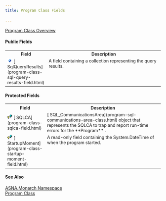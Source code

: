 ```yaml
---
title: Program Class Fields

---
```


[Program Class Overview](program-class.html) 

#### Public Fields
<table class="mytable" cellspacing="0" cellpadding="4" width="90%">
          <colgroup>
            <col width="20%" />
            <col width="70%" />
          </colgroup>
          <tr>
            <th>Field</th>
            <th>Description</th>
          </tr>
          <tr valign="top">
            <td><img id="Img6" style="WIDTH: 16px; HEIGHT: 16px" alt="fields" src="images/field.bmp" width="15" border="0" x-maintain-ratio="TRUE" />
              [
              SqlQueryResults](program-class-sql-query-results-field.html)
            </td>
            <td>A field containing a
            collection representing the query results.</td>
          </tr>
</table>

#### Protected Fields
<table class="mytable" cellspacing="0" cellpadding="4" width="90%">
          <colgroup>
            <col width="20%" />
            <col width="70%" />
          </colgroup>
          <tr>
            <th>Field</th>
            <th>Description</th>
          </tr>
          <tr>
            <td><img id="Img4" style="WIDTH: 16px; HEIGHT: 16px" alt="fields" src="images/protected-field.bmp" width="15" border="0" x-maintain-ratio="TRUE" /> 
            [
            SQLCA](program-class-sqlca-field.html)</td>
            <td>[
            SQL_CommunicationsArea](program-sql-communications-area-class.html) object that represents
            the SQLCA to trap and report run-time errors
            for the 
 **Program** .</td>
          </tr>
          <tr valign="top">
            <td><img id="Img5" style="WIDTH: 16px; HEIGHT: 16px" alt="fields" src="images/protected-field.bmp" width="15" border="0" x-maintain-ratio="TRUE" />
              [
              StartupMoment](program-class-startup-moment-field.html)
            </td>
            <td>A read-only field
            containing the System.DateTime of when the program
            started.</td>
          </tr>
</table>

#### See Also
[ASNA.Monarch Namespace](monarch-namespace.html) <br /> [Program Class](program-class.html) 
